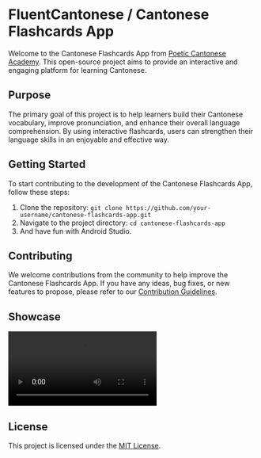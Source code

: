 # FluentCantonese / Cantonese Flashcards App

Welcome to the Cantonese Flashcards App from [Poetic Cantonese Academy](https://poeticcantonese.com/poetic-cantonese-academy/). This open-source project aims to provide an interactive and engaging platform for learning Cantonese.

## Purpose

The primary goal of this project is to help learners build their Cantonese vocabulary, improve pronunciation, and enhance their overall language comprehension. By using interactive flashcards, users can strengthen their language skills in an enjoyable and effective way.

## Getting Started

To start contributing to the development of the Cantonese Flashcards App, follow these steps:

1. Clone the repository: `git clone https://github.com/your-username/cantonese-flashcards-app.git`
2. Navigate to the project directory: `cd cantonese-flashcards-app`
3. And have fun with Android Studio.



## Contributing

We welcome contributions from the community to help improve the Cantonese Flashcards App. If you have any ideas, bug fixes, or new features to propose, please refer to our [Contribution Guidelines](CONTRIBUTING.md).

## Showcase

![Showcase](./showcase/initialshowcase.webm)


## License

This project is licensed under the [MIT License](LICENSE).

